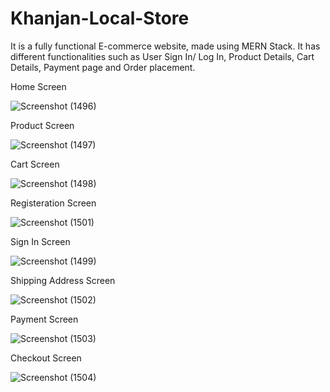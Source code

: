 # Khanjan-Local-Store

It is a fully functional E-commerce website, made using MERN Stack.
It has different functionalities such as User Sign In/ Log In, Product Details, Cart Details, 
Payment page and Order placement.

Home Screen

![Screenshot (1496)](https://user-images.githubusercontent.com/57273543/122085661-8de80300-ce20-11eb-9f01-7b2503c18a63.png)


Product Screen

![Screenshot (1497)](https://user-images.githubusercontent.com/57273543/122085709-9c361f00-ce20-11eb-8f48-8c723cc47190.png)


Cart Screen

![Screenshot (1498)](https://user-images.githubusercontent.com/57273543/122085826-bd970b00-ce20-11eb-8f51-389f0488b92d.png)


Registeration Screen

![Screenshot (1501)](https://user-images.githubusercontent.com/57273543/122085922-d30c3500-ce20-11eb-8d62-607de5e15107.png)


Sign In Screen

![Screenshot (1499)](https://user-images.githubusercontent.com/57273543/122086024-ee774000-ce20-11eb-86ec-37311d5fb31d.png)


Shipping Address Screen

![Screenshot (1502)](https://user-images.githubusercontent.com/57273543/122086169-14044980-ce21-11eb-8083-07201ac0881d.png)


Payment Screen

![Screenshot (1503)](https://user-images.githubusercontent.com/57273543/122086215-1ff00b80-ce21-11eb-8573-ff6f73f42526.png)


Checkout Screen

![Screenshot (1504)](https://user-images.githubusercontent.com/57273543/122086265-2aaaa080-ce21-11eb-93b1-1aaea2818f54.png)

